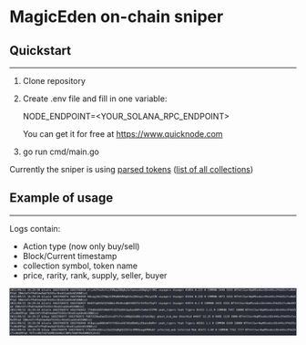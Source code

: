 # MagicEden on-chain sniper

## Quickstart

---

1. Clone repository
2. Create .env file and fill in one variable:
    
    NODE_ENDPOINT=<YOUR_SOLANA_RPC_ENDPOINT>
    
    You can get it for free at https://www.quicknode.com

3. go run cmd/main.go

Currently the sniper is using [parsed tokens](./data/collections.json) ([list of all collections](./collections.txt))


## Example of usage

---

Logs contain:
* Action type (now only buy/sell)
* Block/Current timestamp
* collection symbol, token name
* price, rarity, rank, supply, seller, buyer


![](./data/snipe.png)